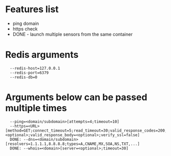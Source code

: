 # Features list
* ping domain
* https check
* DONE - launch multiple sensors from the same container

# Redis arguments
```
  --redis-host=127.0.0.1
  --redis-port=6379
  --redis-db=0
```

# Arguments below can be passed multiple times
```
  --ping=<domain/subdomain>[attempts=4;timeout=10]
  --https=<URL>[method=GET;connect_timeout=5;read_timeout=30;valid_response_codes=200;content_type=text/plain;request_body=<optional>;valid_response_body=<optional>;verify_ssl=false]
  DONE: --dns=<domain/subdomain>[resolvers=1.1.1.1,8.8.8.8;types=A,CNAME,MX,SOA,NS,TXT,...]
  DONE: --whois=<domain>[server=<optional>;timeout=30]
```

